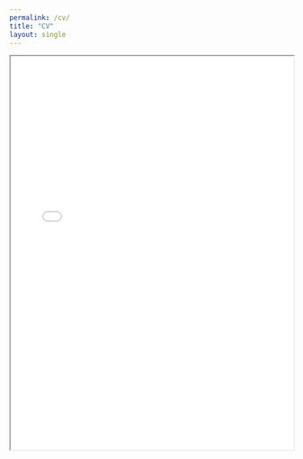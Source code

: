 ```yaml
---
permalink: /cv/
title: "CV"
layout: single
---
```

<div style="width: 100%; height:700">
<iframe src="/CV_Lu_Jan2025.pdf" width="100%" height="700">
This browser does not support PDFs. Please download the PDF to view it: <a href="/CV_Lu_Jan2025.pdf">Download PDF</a>
</iframe>
</div>
